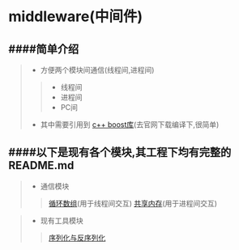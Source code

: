 middleware(中间件)
===========================

####简单介绍
------------------------------------------
>* 方便两个模块间通信(线程间,进程间)
>>* 线程间
>>* 进程间
>>* PC间
>* 其中需要引用到 [c++ boost库](http://www.boost.org/)(去官网下载编译下,很简单)


####以下是现有各个模块,其工程下均有完整的README.md
------------------------------------------
>* 通信模块
>> [循环数组](https://github.com/NingLeixueR/middleware/src/loop_array)(用于线程间交互)
>> [共享内存](https://github.com/NingLeixueR/middleware/src/shared_memory)(用于进程间交互)

>* 现有工具模块
>> [序列化与反序列化](https://github.com/NingLeixueR/middleware/src/tools/serializecpp)
